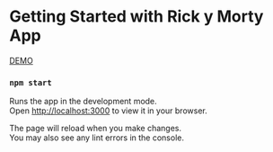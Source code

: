 # Getting Started with Rick y Morty App
[DEMO](https://ricky-morty-azure.vercel.app/) 

### `npm start`

Runs the app in the development mode.\
Open [http://localhost:3000](http://localhost:3000) to view it in your browser.

The page will reload when you make changes.\
You may also see any lint errors in the console.

